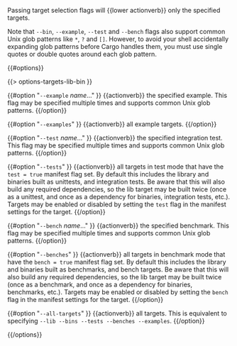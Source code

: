 Passing target selection flags will {{lower actionverb}} only the specified
targets. 

Note that `--bin`, `--example`, `--test` and `--bench` flags also 
support common Unix glob patterns like `*`, `?` and `[]`. However, to avoid your 
shell accidentally expanding glob patterns before Cargo handles them, you must 
use single quotes or double quotes around each glob pattern.

{{#options}}

{{> options-targets-lib-bin }}

{{#option "`--example` _name_..." }}
{{actionverb}} the specified example. This flag may be specified multiple times
and supports common Unix glob patterns.
{{/option}}

{{#option "`--examples`" }}
{{actionverb}} all example targets.
{{/option}}

{{#option "`--test` _name_..." }}
{{actionverb}} the specified integration test. This flag may be specified
multiple times and supports common Unix glob patterns.
{{/option}}

{{#option "`--tests`" }}
{{actionverb}} all targets in test mode that have the `test = true` manifest
flag set. By default this includes the library and binaries built as
unittests, and integration tests. Be aware that this will also build any
required dependencies, so the lib target may be built twice (once as a
unittest, and once as a dependency for binaries, integration tests, etc.).
Targets may be enabled or disabled by setting the `test` flag in the
manifest settings for the target.
{{/option}}

{{#option "`--bench` _name_..." }}
{{actionverb}} the specified benchmark. This flag may be specified multiple
times and supports common Unix glob patterns.
{{/option}}

{{#option "`--benches`" }}
{{actionverb}} all targets in benchmark mode that have the `bench = true`
manifest flag set. By default this includes the library and binaries built
as benchmarks, and bench targets. Be aware that this will also build any
required dependencies, so the lib target may be built twice (once as a
benchmark, and once as a dependency for binaries, benchmarks, etc.).
Targets may be enabled or disabled by setting the `bench` flag in the
manifest settings for the target.
{{/option}}

{{#option "`--all-targets`" }}
{{actionverb}} all targets. This is equivalent to specifying `--lib --bins
--tests --benches --examples`.
{{/option}}

{{/options}}
